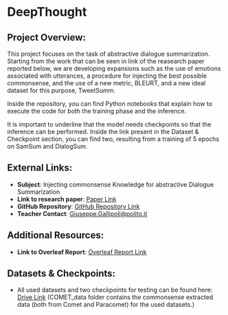 # DeepThought

## Project Overview:
This project focuses on the task of abstractive dialogue summarization. Starting from the work that can be seen in link of the reasearch paper reported below, we are developing expansions such as the use of emotions associated with utterances, a procedure for injecting the best possible commonsense, and the use of a new metric, BLEURT, and a new ideal dataset for this purpose, TweetSumm.

Inside the repository, you can find Python notebooks that explain how to execute the code for both the training phase and the inference.

It is important to underline that the model needs checkpoints so that the inference can be performed. Inside the link present in the Dataset & Checkpoint section, you can find two, resulting from a training of 5 epochs on SamSum and DialogSum.



## External Links:
- **Subject**: Injecting commonsense Knowledge for abstractive Dialogue Summarization
- **Link to research paper**: [Paper Link](https://aclanthology.org/2022.coling-1.548)
- **GitHub Repository**: [GitHub Repository Link](https://github.com/SeungoneKim/SICK_Summarization)
- **Teacher Contact**: Giuseppe.Gallipoli@polito.it


## Additional Resources:
- **Link to Overleaf Report**: [Overleaf Report Link](https://it.overleaf.com/8765118175vsjkkbywsdxr#793b3a)

## Datasets & Checkpoints:
- All used datasets and two checkpoints for testing can be found here: [Drive Link](https://drive.google.com/drive/folders/15fX5XzZBn7rW-IvAGb6g-HKoQqdOxIne?usp=sharing)
  (COMET_data folder contains the commonsense extracted data (both from Comet and Paracomet) for the used datasets.)
